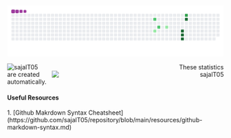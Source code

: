 <!-- snake eating contributions gif -->
<p align="center">
  <img src="https://github.com/sajalT05/sajalT05/blob/output/github-contribution-grid-snake.gif"></img>
</p>

<!-- github dynamic details -->
  <!-- github statstics -->
  <p align="left">
    <img align="left" src="https://github-readme-stats.vercel.app/api?username=sajalT05" alt="sajalT05" width="400" />
  </p>
  <!-- github streaks -->
  <p align="right">
    <img align="right" src="https://github-readme-streak-stats.herokuapp.com?user=sajalT05&stroke=79B8FF&border=00000053&fire=044289&ring=2188FFDF&currStreakLabel=044289" alt="sajalT05" width="400" />
  </p>
<!-- github trophies -->

<p> These statistics are created automatically.</p>

<!-- Resources Link -->
<h4>Useful Resources</h4>
1. [Github Makrdown Syntax Cheatsheet](https://github.com/sajalT05/repository/blob/main/resources/github-markdown-syntax.md)
